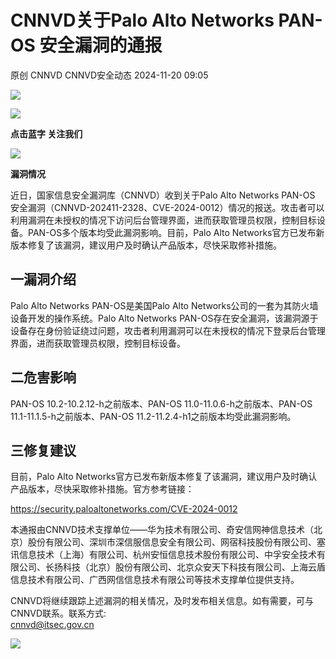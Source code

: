 #  CNNVD关于Palo Alto Networks PAN-OS 安全漏洞的通报   
原创 CNNVD  CNNVD安全动态   2024-11-20 09:05  
  
![](https://mmbiz.qpic.cn/mmbiz_gif/g1thw9Goocf2Ufz929a1thwAyKI8uIwUT7yfu4ibROBCthXslE23ia0ibWJVYlkxqulYy37zyiblBfrwib4m7erTkbQ/640?wx_fmt=gif&from=appmsg "")  
  
  
![](https://mmbiz.qpic.cn/sz_mmbiz_gif/k5xJjBPo8ceEDyDtWwClGjzMFF89SzKxRwqsR5z89FRTn8YhflGDHd440FiafMOgcV0GYmiawnCH2GUGYcaciaG8g/640? "")  
  
**点击蓝字 关注我们**  
  
![](https://mmbiz.qpic.cn/mmbiz_gif/aqTr2WnSRI6o0t7BMQpMu5RC6OgKfSTia0iclOkC3ibiao2LBH88P7F9nDjxDzYq9Y9PicS0OlPseqmQqHfiaM4TVq1w/640? "")  
  
  
  
  
**漏洞情况**  
  
近日，国家信息安全漏洞库（CNNVD）收到关于Palo Alto Networks PAN-OS 安全漏洞（CNNVD-202411-2328、CVE-2024-0012）情况的报送。攻击者可以利用漏洞在未授权的情况下访问后台管理界面，进而获取管理员权限，控制目标设备。PAN-OS多个版本均受此漏洞影响。目前，Palo Alto Networks官方已发布新版本修复了该漏洞，建议用户及时确认产品版本，尽快采取修补措施。  
  
## 一漏洞介绍  
  
  
Palo Alto Networks PAN-OS是美国Palo Alto Networks公司的一套为其防火墙设备开发的操作系统。Palo Alto Networks PAN-OS存在安全漏洞，该漏洞源于设备存在身份验证绕过问题，攻击者利用漏洞可以在未授权的情况下登录后台管理界面，进而获取管理员权限，控制目标设备。  
  
## 二危害影响  
  
  
PAN-OS 10.2-10.2.12-h之前版本、PAN-OS 11.0-11.0.6-h之前版本、PAN-OS 11.1-11.1.5-h之前版本、PAN-OS 11.2-11.2.4-h1之前版本均受此漏洞影响。  
  
## 三修复建议  
  
  
目前，Palo Alto Networks官方已发布新版本修复了该漏洞，建议用户及时确认产品版本，尽快采取修补措施。官方参考链接：  
  
https://security.paloaltonetworks.com/CVE-2024-0012  
  
本通报由CNNVD技术支撑单位——华为技术有限公司、奇安信网神信息技术（北京）股份有限公司、深圳市深信服信息安全有限公司、网宿科技股份有限公司、塞讯信息技术（上海）有限公司、杭州安恒信息技术股份有限公司、中孚安全技术有限公司、长扬科技（北京）股份有限公司、北京众安天下科技有限公司、上海云盾信息技术有限公司、广西网信信息技术有限公司等技术支撑单位提供支持。  
  
CNNVD将继续跟踪上述漏洞的相关情况，及时发布相关信息。如有需要，可与CNNVD联系。联系方式:   
cnnvd@itsec.gov.cn  
  
![](https://mmbiz.qpic.cn/mmbiz_gif/tV4JDvMn6RMFN7ExSt7AEhx1DPNW68Bt8SXrAelC5L01auTNJkN19gJn8zP0hPAhSMHibfRNj70fV2aDD6u681Q/640? "")  
  
  
